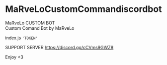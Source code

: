# MaRveLoCustomCommandiscordbot
MaRveLo CUSTOM BOT  
Custom Comand Bot by MaRveLo


index.js
```'TOKEN'```


SUPPORT SERVER 
https://discord.gg/cCVms9GWZ8

Enjoy <3 
